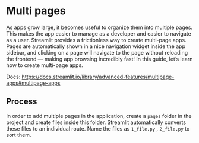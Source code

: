 # Multi pages

As apps grow large, it becomes useful to organize them into multiple pages. This makes the app easier to manage as a developer and easier to navigate as a user. Streamlit provides a frictionless way to create multi-page apps. Pages are automatically shown in a nice navigation widget inside the app sidebar, and clicking on a page will navigate to the page without reloading the frontend — making app browsing incredibly fast! In this guide, let’s learn how to create multi-page apps.

Docs: <https://docs.streamlit.io/library/advanced-features/multipage-apps#multipage-apps>

## Process

In order to add multiple pages in the application, create a `pages` folder in the project and create files inside this folder. Streamlit automatically converts these files to an individual route. Name the files as `1_file.py` , `2_file.py` to sort them.
